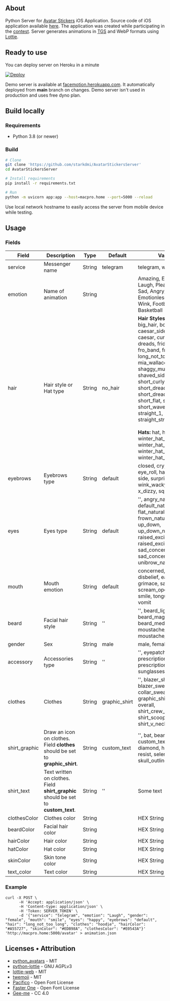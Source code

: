 ## About
Python Server for [Avatar Stickers](https://apps.apple.com/us/app/avatar-stickers/id1574023061) iOS Application. Source code of iOS application available [here](https://github.com/starkdmi/AvatarStickers). The application was created while participating in the [contest](https://contest.com/sticker-app). Server generates animations in [TGS](https://core.telegram.org/animated_stickers) and WebP formats using [Lottie](https://airbnb.io/lottie).

## Ready to use
You can deploy server on Heroku in a minute

[![Deploy](https://www.herokucdn.com/deploy/button.svg)](https://heroku.com/deploy?template=https://github.com/starkdmi/AvatarStickersServer)

Demo server is available at [facemotion.herokuapp.com](https://facemotion.herokuapp.com). It automatically deployed from **main** branch on changes. 
Demo server isn't used in production and uses free dyno plan. 

## Build locally
### Requirements
- Python 3.8 (or newer)

### Build
``` Bash
# Clone
git clone 'https://github.com/starkdmi/AvatarStickersServer'
cd AvatarStickersServer

# Install requirements
pip install -r requirements.txt

# Run
python -m uvicorn app:app --host=macpro.home --port=5000 --reload
```
Use local network hostname to easily access the server from mobile device while testing.

## Usage
### Fields
| Field | Description | Type | Default | Values | Required |
| --- | --- | --- | --- | --- | --- |
| service | Messenger name | String | telegram | telegram, whatsapp | YES |
| emotion | Name of animation | String | | Amazing, Excited, Laugh, Please, Love, Sad, Angry, Crying, Emotionless, Smile, Wink, Football, Basketball | YES |
| hair | Hair style or Hat type | String | no_hair | **Hair Styles:** no_hair, big_hair, bob, bun, caesar_side_part, caesar, curly, curvy, dreads, frida, 'rizzle, fro_band, fro, long_not_too_long, mia_wallace, shaggy_mullet, shaggy, shaved_sides, short_curly, short_dreads_1, short_dreads_2, short_flat, short_round, short_waved, sides, straight_1, straight_2, straight_strand </br></br> **Hats:** hat, hijab, turban, winter_hat_1, winter_hat_2, winter_hat_3, winter_hat_4 | NO |
| eyebrows | Eyebrows type | String | default | closed, cry, default, eye_roll, happy, heart, side, surprised, wink_wacky, wink, x_dizzy, squint | NO |
| eyes | Eyes type | String | default | '', angry_natural, default_natural, default, flat_natural, frown_natural, up_down, up_down_natural, raised_excited_natural, raised_excited, sad_concerned_natural, sad_concerned, unibrow_natural, angry | NO |
| mouth | Mouth emotion | String | default | concerned, default, disbelief, eating, grimace, sad, scream_open, serious, smile, tongue, twinkle, vomit | NO |
| beard | Facial hair style | String | '' | '', beard_light, beard_magestic, beard_medium, moustache_fancy, moustache_magnum | NO |
| gender | Sex | String | male | male, female | NO |
| accessory | Accessories type | String | '' | '', eyepatch, kurt, prescription_01, prescription_02, round, sunglasses, wayfarers | NO |
| clothes | Clothes | String | graphic_shirt | '', blazer_shirt, blazer_sweater, collar_sweater, graphic_shirt, hoodie, overall, shirt_crew_neck, shirt_scoop_neck, shirt_v_neck | NO |
| shirt_graphic | Draw an icon on clothes. Field **clothes** should be set to **graphic_shirt**. | String | custom_text | '', bat, bear, cumbia, custom_text, deer, diamond, hola, pizza, resist, selena, skull_outline, skull | NO |
| shirt_text | Text written on clothes. Field **shirt_graphic** should be set to **custom_text**. | String | '' | Some text | NO |
| clothesColor | Clothes color | String | | HEX String - #FFFFFF | NO |
| beardColor | Facial hair color | String | | HEX String - #FFFFFF | NO |
| hairColor | Hair color | String | | HEX String - #FFFFFF | NO |
| hatColor | Hat color | String | | HEX String - #FFFFFF | NO |
| skinColor | Skin tone color | String | | HEX String - #FFFFFF | NO |
| text_color | Text color | String | | HEX String - #FFFFFF | NO |

### Example
```
curl -X POST \
      -H 'Accept: application/json' \
      -H 'Content-type: application/json' \
      -H 'Token: SERVER_TOKEN' \
      -d '{"service": "telegram", "emotion": "Laugh", "gender": "female", "mouth": "smile", "eyes": "happy", "eyebrows": "default", "hair": "long_not_too_long", "clothes": "hoodie", "hairColor": "#A55727", "skinColor": "#EDB98A", "clothesColor": "#E0543A"}' 'http://macpro.home:5000/avatar' > animation.json
```

## Licenses • Attribution
- [python_avatars](https://github.com/ibonn/python_avatars) - MIT
- [python-lottie](https://gitlab.com/mattbas/python-lottie) - GNU AGPLv3
- [lottie-web](https://github.com/airbnb/lottie-web) - MIT
- [twemoji](https://github.com/twitter/twemoj) - MIT
- [Pacifico](https://fonts.google.com/specimen/Pacifico?query=Pacifico#about) - Open Font License
- [Faster One](https://fonts.google.com/specimen/Faster+One?query=Faster+One#about) - Open Font License
- [Gee-me](https://iconscout.com/illustrations/gee-me) - CC 4.0
